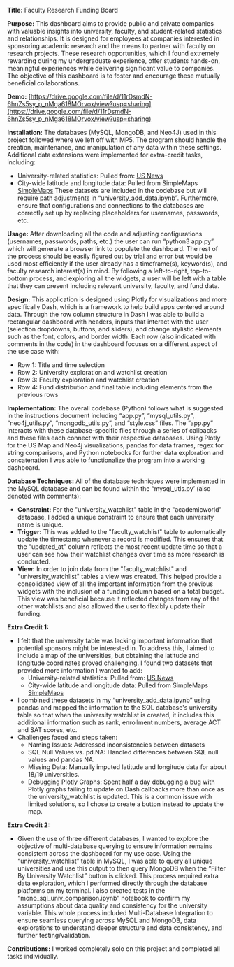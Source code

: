 **Title:** Faculty Research Funding Board

**Purpose:** This dashboard aims to provide public and private companies with valuable insights into university, faculty, and student-related statistics and relationships. It is designed for employees at companies interested in sponsoring academic research and the means to partner with faculty on research projects. These research opportunities, which I found extremely rewarding during my undergraduate experience, offer students hands-on, meaningful experiences while delivering significant value to companies. The objective of this dashboard is to foster and encourage these mutually beneficial collaborations.

**Demo:** [https://drive.google.com/file/d/11rDsmdN-6hnZs5sy_p_nMga618MOrvox/view?usp=sharing](https://drive.google.com/file/d/11rDsmdN-6hnZs5sy_p_nMga618MOrvox/view?usp=sharing)

**Installation:** The databases (MySQL, MongoDB, and Neo4J) used in this project followed where we left off with MP5. The program should handle the creation, maintenance, and manipulation of any data within these settings. Additional data extensions were implemented for extra-credit tasks, including:
- University-related statistics: Pulled from: [US News](https://www.kaggle.com/datasets/theriley106/university-statistics?resource=download)
- City-wide latitude and longitude data: Pulled from SimpleMaps [SimpleMaps](https://www.kaggle.com/datasets/sergejnuss/united-states-cities-database?resource=download)
These datasets are included in the codebase but will require path adjustments in “university_add_data.ipynb”. Furthermore, ensure that configurations and connections to the databases are correctly set up by replacing placeholders for usernames, passwords, etc.

**Usage:** After downloading all the code and adjusting configurations (usernames, passwords, paths, etc.) the user can run “python3 app.py” which will generate a browser link to populate the dashboard. The rest of the process should be easily figured out by trial and error but would be used most efficiently if the user already has a timeframe(s), keyword(s), and faculty research interest(s) in mind. By following a left-to-right, top-to-bottom process, and exploring all the widgets, a user will be left with a table that they can present including relevant university, faculty, and fund data. 

**Design:** This application is designed using Plotly for visualizations and more specifically Dash, which is a framework to help build apps centered around data. Through the row column structure in Dash I was able to build a rectangular dashboard with headers, inputs that interact with the user (selection dropdowns, buttons, and sliders), and change stylistic elements such as the font, colors, and border width. Each row (also indicated with comments in the code) in the dashboard focuses on a different aspect of the use case with:
- Row 1: Title and time selection
- Row 2: University exploration and watchlist creation
- Row 3: Faculty exploration and watchlist creation
- Row 4: Fund distribution and final table including elements from the previous rows

**Implementation:** The overall codebase (Python) follows what is suggested in the instructions document including “app.py”, “mysql_utils.py”, “neo4j_utils.py”, “mongodb_utils.py”, and “style.css” files. The “app.py” interacts with these database-specific files through a series of callbacks and these files each connect with their respective databases. Using Plotly for the US Map and Neo4j visualizations, pandas for data frames, regex for string comparisons, and Python notebooks for further data exploration and concatenation I was able to functionalize the program into a working dashboard. 

**Database Techniques:** All of the database techniques were implemented in the MySQL database and can be found within the “mysql_utls.py’ (also denoted with comments):
- **Constraint:** For the "university_watchlist" table in the "academicworld" database, I added a unique constraint to ensure that each university name is unique. 
- **Trigger:** This was added to the "faculty_watchlist" table to automatically update the timestamp whenever a record is modified. This ensures that the "updated_at" column reflects the most recent update time so that a user can see how their watchlist changes over time as more research is conducted.
- **View:** In order to join data from the "faculty_watchlist" and "university_watchlist" tables a view was created. This helped provide a consolidated view of all the important information from the previous widgets with the inclusion of a funding column based on a total budget. This view was beneficial because it reflected changes from any of the other watchlists and also allowed the user to flexibly update their funding.  

**Extra Credit 1:**
- I felt that the university table was lacking important information that potential sponsors might be interested in. To address this, I aimed to include a map of the universities, but obtaining the latitude and longitude coordinates proved challenging. I found two datasets that provided more information I wanted to add:
  - University-related statistics: Pulled from: [US News](https://www.kaggle.com/datasets/theriley106/university-statistics?resource=download)
  - City-wide latitude and longitude data: Pulled from SimpleMaps [SimpleMaps](https://www.kaggle.com/datasets/sergejnuss/united-states-cities-database?resource=download)
- I combined these datasets in my “university_add_data.ipynb” using pandas and mapped the information to the SQL database's university table so that when the university watchlist is created, it includes this additional information such as rank, enrollment numbers, average ACT and SAT scores, etc.
- Challenges faced and steps taken:
  - Naming Issues: Addressed inconsistencies between datasets
  - SQL Null Values vs. pd.NA: Handled differences between SQL null values and pandas NA.
  - Missing Data: Manually imputed latitude and longitude data for about 18/19 universities.
  - Debugging Plotly Graphs: Spent half a day debugging a bug with Plotly graphs failing to update on Dash callbacks more than once as the university_watchlist is updated. This is a common issue with limited solutions, so I chose to create a button instead to update the map.

**Extra Credit 2:**
- Given the use of three different databases, I wanted to explore the objective of multi-database querying to ensure information remains consistent across the dashboard for my use case. Using the “university_watchlist” table in MySQL, I was able to query all unique universities and use this output to then query MongoDB when the “Filter By University Watchlist” button is clicked. This process required extra data exploration, which I performed directly through the database platforms on my terminal. I also created tests in the “mono_sql_univ_comparison.ipynb” notebook to confirm my assumptions about data quality and consistency for the university variable. This whole process included Multi-Database Integration to ensure seamless querying across MySQL and MongoDB, data explorations to understand deeper structure and data consistency, and further testing/validation.  

**Contributions:** I worked completely solo on this project and completed all tasks individually.
